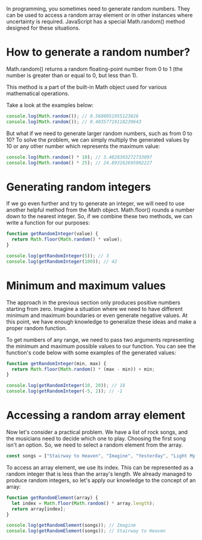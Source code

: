 In programming, you sometimes need to generate random numbers. They can be used to access a random array element or in other instances where uncertainty is required. JavaScript has a special Math.random() method designed for these situations.

# How to generate a random number?
Math.random() returns a random floating-point number from 0 to 1 (the number is greater than or equal to 0, but less than 1).

This method is a part of the built-in Math object used for various mathematical operations.

Take a look at the examples below:
```javascript
console.log(Math.random()); // 0.5680051955123826 
console.log(Math.random()); // 0.40357719118239643
```

But what if we need to generate larger random numbers, such as from 0 to 10? To solve the problem, we can simply multiply the generated values by 10 or any other number which represents the maximum value:
```javascript
console.log(Math.random() * 10); // 3.4828303272733097
console.log(Math.random() * 25); // 24.893162695902227
```

# Generating random integers
If we go even further and try to generate an integer, we will need to use another helpful method from the Math object. Math.floor() rounds a number down to the nearest integer. So, if we combine these two methods, we can write a function for our purposes:

```javascript
function getRandomInteger(value) {
  return Math.floor(Math.random() * value);
}

console.log(getRandomInteger(5)); // 3
console.log(getRandomInteger(100)); // 42
```

# Minimum and maximum values
The approach in the previous section only produces positive numbers starting from zero. Imagine a situation where we need to have different minimum and maximum boundaries or even generate negative values. At this point, we have enough knowledge to generalize these ideas and make a proper random function.

To get numbers of any range, we need to pass two arguments representing the minimum and maximum possible values to our function. You can see the function's code below with some examples of the generated values:
```javascript
function getRandomInteger(min, max) {
  return Math.floor(Math.random() * (max - min)) + min;
}

console.log(getRandomInteger(10, 20)); // 18
console.log(getRandomInteger(-5, 2)); // -1
```

# Accessing a random array element
Now let's consider a practical problem. We have a list of rock songs, and the musicians need to decide which one to play. Choosing the first song isn't an option. So, we need to select a random element from the array.
```javascript
const songs = ["Stairway to Heaven", "Imagine", "Yesterday", "Light My Fire"];
```
To access an array element, we use its index. This can be represented as a random integer that is less than the array's length. We already managed to produce random integers, so let's apply our knowledge to the concept of an array:
```javascript
function getRandomElement(array) {
  let index = Math.floor(Math.random() * array.length);
  return array[index];
}

console.log(getRandomElement(songs)); // Imagine
console.log(getRandomElement(songs)); // Stairway to Heaven
```


